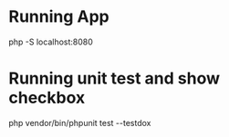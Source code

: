 # Running App

php  -S localhost:8080 

# Running unit test and show checkbox
php vendor/bin/phpunit test --testdox
